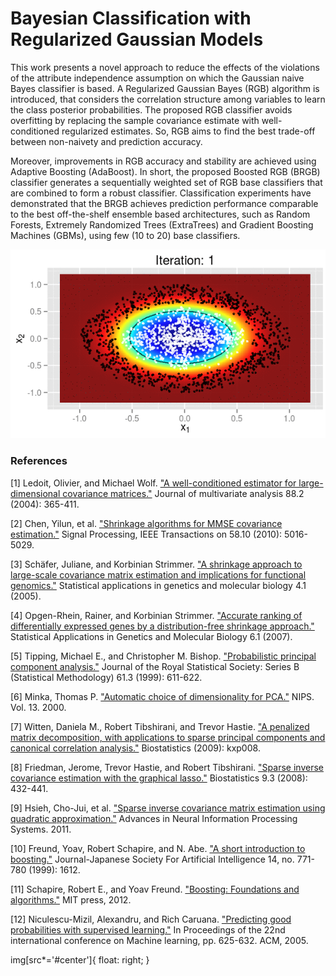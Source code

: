 Bayesian Classification with Regularized Gaussian Models
========================================================

This work presents a novel approach to reduce the effects of the violations of the attribute independence assumption on which the Gaussian naive Bayes classifier is based. A Regularized Gaussian Bayes (RGB) algorithm is introduced, that considers the correlation structure among variables to learn the class posterior probabilities. The proposed RGB classifier avoids overfitting by replacing the sample covariance estimate with well-conditioned regularized estimates. So, RGB aims to find the best trade-off between non-naivety and prediction accuracy.

Moreover, improvements in RGB accuracy and stability are achieved using Adaptive Boosting (AdaBoost). In short, the proposed Boosted RGB (BRGB) classifier generates a sequentially weighted set of RGB base classifiers that are combined to form a robust classifier. Classification experiments have demonstrated that the BRGB achieves prediction performance comparable to the best off-the-shelf ensemble based architectures, such as Random Forests, Extremely Randomized Trees (ExtraTrees) and Gradient Boosting Machines (GBMs), using few (10 to 20) base classifiers.

![Boosted Regularized Gaussian Bayes Classifier](cover_boostedRGB.gif "**BRGB Decision Boundary over boosting iterations.**")

### References

[1] Ledoit, Olivier, and Michael Wolf. ["A well-conditioned estimator for large-dimensional covariance matrices."](http://dx.doi.org/10.1016/S0047-259X(03)00096-4) Journal of multivariate analysis 88.2 (2004): 365-411.

[2] Chen, Yilun, et al. ["Shrinkage algorithms for MMSE covariance estimation."](http://dx.doi.org/10.1109/TSP.2010.2053029) Signal Processing, IEEE Transactions on 58.10 (2010): 5016-5029.

[3] Schäfer, Juliane, and Korbinian Strimmer. ["A shrinkage approach to large-scale covariance matrix estimation and implications for functional genomics."](http://dx.doi.org/10.2202/1544-6115.1175) Statistical applications in genetics and molecular biology 4.1 (2005).

[4] Opgen-Rhein, Rainer, and Korbinian Strimmer. ["Accurate ranking of differentially expressed genes by a distribution-free shrinkage approach."](http://dx.doi.org/10.2202/1544-6115.1252) Statistical Applications in Genetics and Molecular Biology 6.1 (2007).

[5] Tipping, Michael E., and Christopher M. Bishop. ["Probabilistic principal component analysis."](http://dx.doi.org/10.1111/1467-9868.00196) Journal of the Royal Statistical Society: Series B (Statistical Methodology) 61.3 (1999): 611-622. 

[6] Minka, Thomas P. ["Automatic choice of dimensionality for PCA."](http://research.microsoft.com/en-us/um/people/minka/papers/pca/minka-pca.pdf) NIPS. Vol. 13. 2000.

[7] Witten, Daniela M., Robert Tibshirani, and Trevor Hastie. ["A penalized matrix decomposition, with applications to sparse principal components and canonical correlation analysis."](http://dx.doi.org/10.1093/biostatistics/kxp008) Biostatistics (2009): kxp008.

[8] Friedman, Jerome, Trevor Hastie, and Robert Tibshirani. ["Sparse inverse covariance estimation with the graphical lasso."](http://dx.doi.org/10.1093/biostatistics/kxm045) Biostatistics 9.3 (2008): 432-441.

[9] Hsieh, Cho-Jui, et al. ["Sparse inverse covariance matrix estimation using quadratic approximation."](http://jmlr.org/papers/v15/hsieh14a.html) Advances in Neural Information Processing Systems. 2011.

[10] Freund, Yoav, Robert Schapire, and N. Abe. ["A short introduction to boosting."](http://cseweb.ucsd.edu/~yfreund/papers/IntroToBoosting.pdf) Journal-Japanese Society For Artificial Intelligence 14, no. 771-780 (1999): 1612.

[11] Schapire, Robert E., and Yoav Freund. ["Boosting: Foundations and algorithms."](https://mitpress.mit.edu/books/boosting) MIT press, 2012.

[12] Niculescu-Mizil, Alexandru, and Rich Caruana. ["Predicting good probabilities with supervised learning."](http://dx.doi.org/10.1145/1102351.1102430) In Proceedings of the 22nd international conference on Machine learning, pp. 625-632. ACM, 2005.

img[src*='#center']{ float: right; }
